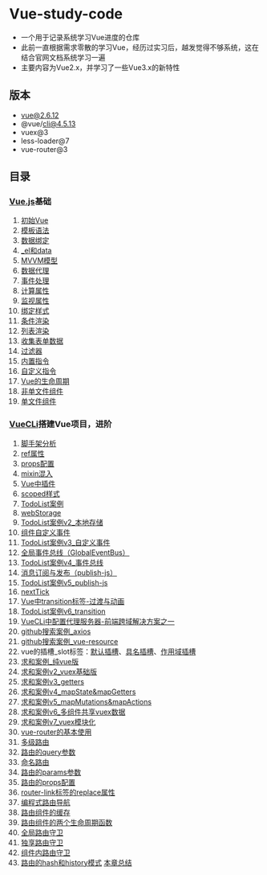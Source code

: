 # Vue-study-code
- 一个用于记录系统学习Vue进度的仓库
- 此前一直根据需求零散的学习Vue，经历过实习后，越发觉得不够系统，这在结合官网文档系统学习一遍
- 主要内容为Vue2.x，并学习了一些Vue3.x的新特性

## 版本
- vue@2.6.12
- @vue/cli@4.5.13
- vuex@3
- less-loader@7
- vue-router@3

## 目录
### [Vue.js](https://cn.vuejs.org/)基础
1. [初始Vue](vue_basic/01_初识Vue/初识Vue.html)
2. [模板语法](vue_basic/02_Vue模板语法/模板语法.html)
3. [数据绑定](vue_basic/03_Vue数据绑定/数据绑定.html)
4. [_el和data](vue_basic/04_el与data的两种写法/el与data的两种写法.html)
5. [MVVM模型](vue_basic/05_MVVM模型/Vue中的MVVM.html)
6. [数据代理](vue_basic/06_数据代理/3.Vue中的数据代理.html)
7. [事件处理](vue_basic/07_事件处理/1.事件的基本使用.html)
8. [计算属性](vue_basic/08_计算属性/3.姓名案例_计算属性实现.html)
9. [监视属性](vue_basic/09_监视属性/5.姓名案例_watch实现.html)
10. [绑定样式](vue_basic/10_绑定样式/绑定样式.html)
11. [条件渲染](vue_basic/11_条件渲染/条件渲染.html)
12. [列表渲染](vue_basic/12_列表渲染/10.总结Vue数据监测.html)
13. [收集表单数据](vue_basic/13_收集表单数据/收集表单数据.html)
14. [过滤器](vue_basic/14_过滤器/过滤器.html)
15. [内置指令](vue_basic/15_内置指令/1.v-text_指令.html)
16. [自定义指令](vue_basic/16_自定义指令/1.自定义指令.html)
17. [Vue的生命周期](vue_basic/17_生命周期/3.总结生命周期.html)
18. [非单文件组件](vue_basic/18_非单文件组件/4.VueComponent.html)
19. [单文件组件](vue_basic/19_单文件组件/index.html)
### [VueCLi](https://cli.vuejs.org/zh/)搭建Vue项目，进阶
1. [脚手架分析](vue_test/01_src_分析脚手架/main.js)
2. [ref属性](vue_test/02_src_ref属性/App.vue)
3. [props配置](vue_test/03_src_props配置/components/Student.vue)
4. [mixin混入](vue_test/04_src_mixin混入(合)/main.js)
5. [Vue中插件](vue_test/05_src_插件/plugins.js)
6. [scoped样式](vue_test/06_src_scoped样式/components/Student.vue)
7. [TodoList案例](vue_test/07_src_TodoList案例/App.vue)
8. [webStorage](vue_test/08_浏览器本地存储/localStorage.html)
9. [TodoList案例v2_本地存储](vue_test/09_src_TodoList_本地存储/App.vue)
10. [组件自定义事件](vue_test/11_src_TodoList_自定义事件/App.vue)
11. [TodoList案例v3_自定义事件](vue_test/11_src_TodoList_自定义事件/App.vue)
12. [全局事件总线（GlobalEventBus）](vue_test/12_src_全局事件总线/main.js)
13. [TodoList案例v4_事件总线](vue_test/13_src_TodoList_事件总线/components/MyItem.vue)
14. [消息订阅与发布（publish-js）](vue_test/14_src_消息订阅与发布/components/School.vue)
15. [TodoList案例v5_publish-js](vue_test/15_src_TodoList_pubsub/components/MyItem.vue)
16. [nextTick](vue_test/16_src_TodoList_nextTick/components/MyItem.vue)
17. [Vue中transition标签-过渡与动画](vue_test/17_src_过度与动画/components/Test3.vue)
18. [TodoList案例v6_transition](vue_test/18_src_TodoList_动画/components/MyList.vue)
19. [VueCLi中配置代理服务器-前端跨域解决方案之一](vue_test/19_src_配置代理服务器/vue.config.js)
20. [github搜索案例_axios](vue_test/20_src_github搜索案例_axios/components/Search.vue)
21. [github搜索案例_vue-resource](vue_test/21_src_github搜索案例_vue-resource/components/Search.vue)
22. vue的插槽_slot标签：[默认插槽](vue_test/22_vue插槽_slot/1_src_默认插槽/components/Category.vue)、[具名插槽](vue_test/22_vue插槽_slot/2_src_具名插槽/components/Category.vue)、[作用域插槽](vue_test/22_vue插槽_slot/3_src_作用域插槽/components/Category.vue)
23. [求和案例_纯vue版](vue_test/23_src_求和案例_纯vue版/components/Count.vue)
24. [求和案例v2_vuex基础版](vue_test/24_src_求和案例_vuex版/store/index.js)
25. [求和案例v3_getters](vue_test/25_src_求和案例_getters/store/index.js)
26. [求和案例v4_mapState&mapGetters](vue_test/26_src_求和案例_mapState与mapGetters/components/Count.vue)
27. [求和案例v5_mapMutations&mapActions](vue_test/27_src_求和案例_mapMutations与mapActions/components/Count.vue)
28. [求和案例v6_多组件共享vuex数据](vue_test/28_src_求和案例_多组件共享数据/store/index.js)
29. [求和案例v7_vuex模块化](vue_test/29_src_求和案例_vuex模块化编码/store/index.js)
30. [vue-router的基本使用](vue_test/30_src_路由的基本使用/router/index.js)
31. [多级路由](vue_test/31_src_多级路由/router/index.js)
32. [路由的query参数](vue_test/32_src_路由的query参数/pages/Message.vue)
33. [命名路由](vue_test/33_src_命名路由/router/index.js)
34. [路由的params参数](vue_test/34_src_路由的params参数/router/index.js)
35. [路由的props配置](vue_test/35_src_路由的props配置/router/index.js)
36. [router-link标签的replace属性](vue_test/36_src_router-link的replace属性/pages/Home.vue)
37. [编程式路由导航](vue_test/37_src_编程式路由导航/pages/Message.vue)
38. [路由组件的缓存](vue_test/38_src_缓存路由组件/pages/Home.vue)
39. [路由组件的两个生命周期函数](vue_test/39_src_两个新的生命周期钩子/pages/News.vue)
40. [全局路由守卫](vue_test/40_src_全局路由守卫/router/index.js)
41. [独享路由守卫](vue_test/41_src_独享路由守卫/router/index.js)
42. [组件内路由守卫](vue_test/42_src_组件内路由守卫/pages/About.vue)
43. [路由的hash和history模式](vue_test/43_src_history模式与hash模式/router/index.js)
[本章总结](vue_test/README.md)
